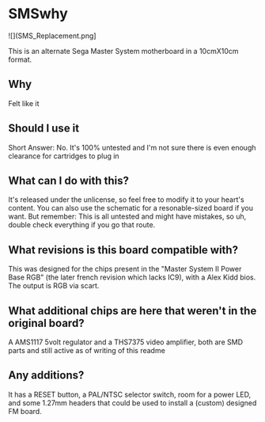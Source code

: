 # SMSwhy

![](SMS_Replacement.png]

This is an alternate Sega Master System motherboard in a 10cmX10cm format.

## Why

Felt like it

## Should I use it

Short Answer: No. It's 100% untested and I'm not sure there is even enough clearance for cartridges to plug in

## What can I do with this?

It's released under the unlicense, so feel free to modify it to your heart's content. You can also use the schematic for a resonable-sized board if you want. But remember: This is all untested and might have mistakes, so uh, double check everything if you go that route.

## What revisions is this board compatible with?

This was designed for the chips present in the "Master System II Power Base RGB" (the later french revision which lacks IC9), with a Alex Kidd bios. The output is RGB via scart.

## What additional chips are here that weren't in the original board?

A AMS1117 5volt regulator and a THS7375 video amplifier, both are SMD parts and still active as of writing of this readme

## Any additions?

It has a RESET button, a PAL/NTSC selector switch, room for a power LED, and some 1.27mm headers that could be used to install a (custom) designed FM board.